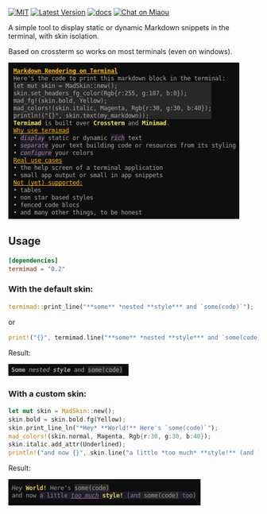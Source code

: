 [![MIT][s2]][l2] [![Latest Version][s1]][l1] [![docs][s3]][l3] [![Chat on Miaou][s4]][l4]

[s1]: https://img.shields.io/crates/v/termimad.svg
[l1]: https://crates.io/crates/termimad

[s2]: https://img.shields.io/badge/license-MIT-blue.svg
[l2]: termimad/LICENSE

[s3]: https://docs.rs/termimad/badge.svg
[l3]: https://docs.rs/termimad/

[s4]: https://miaou.dystroy.org/static/shields/room.svg
[l4]: https://miaou.dystroy.org/3


A simple tool to display static or dynamic Markdown snippets in the terminal, with skin isolation.

Based on crossterm so works on most terminals (even on windows).

![text](doc/text.png)

##  Usage

```toml
[dependencies]
termimad = "0.2"
```

### With the default skin:

```rust
termimad::print_line("**some** *nested **style*** and `some(code)`");
```
or
```rust
print!("{}", termimad.line("**some** *nested **style*** and `some(code)`"));
```

Result:

![simple example](doc/default-skin-simple.png)

### With a custom skin:

```rust
let mut skin = MadSkin::new();
skin.bold = skin.bold.fg(Yellow);
skin.print_line_ln("*Hey* **World!** Here's `some(code)`");
mad_colors!(skin.normal, Magenta, Rgb{r:30, g:30, b:40});
skin.italic.add_attr(Underlined);
println!("and now {}", skin.line("a little *too much* **style!** (and `some(code)` too)"));
```

Result:

![too much style](doc/too_much.png)

